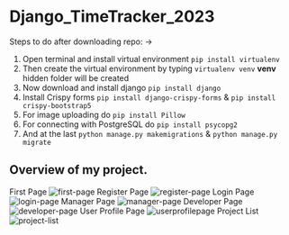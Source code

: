 # Django_TimeTracker_2023

Steps to do after downloading repo: ->
1) Open terminal and install virtual environment `pip install virtualenv`
2) Then create the virtual environment by typing `virtualenv venv` **venv** hidden folder will be created
3) Now download and install django `pip install django`
4) Install Crispy forms `pip install django-crispy-forms` & `pip install crispy-bootstrap5`
5) For image uploading do `pip install Pillow`
6) For connecting with PostgreSQL do `pip install psycopg2`
7) And at the last `python manage.py makemigrations` & `python manage.py migrate`

## Overview of my project.

First Page
![first-page](https://user-images.githubusercontent.com/90546286/229265605-6b7df75e-e4fe-4535-841d-17ecbc2eabe5.png)
Register Page
![register-page](https://user-images.githubusercontent.com/90546286/229265604-9b614130-362d-4ad0-9437-3a671296f425.jpeg)
Login Page
![login-page](https://user-images.githubusercontent.com/90546286/229265603-74adf226-5ce2-4e9a-89d9-e25576ab4595.png)
Manager Page
![manager-page](https://user-images.githubusercontent.com/90546286/235291609-7cc5be65-afa8-42d6-9ef8-3d895a5e6960.jpeg)
Developer Page
![developer-page](https://user-images.githubusercontent.com/90546286/235291668-b917fba3-181e-43f6-a9b3-3ee8a6e4f0df.jpeg)
User Profile Page
![userprofilepage](https://user-images.githubusercontent.com/90546286/230821281-ed1dde2d-1784-4d17-aa0c-64da7ae21c56.jpeg)
Project List
![project-list](https://user-images.githubusercontent.com/90546286/229265607-5f144abf-e4c0-4e74-9212-b9299de57513.jpeg)
